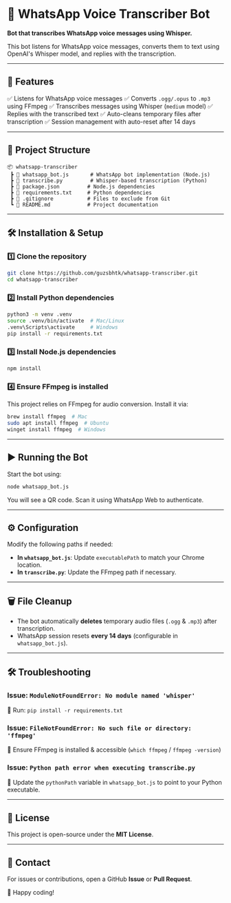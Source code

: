 # 📌 WhatsApp Voice Transcriber Bot

**Bot that transcribes WhatsApp voice messages using Whisper.**

This bot listens for WhatsApp voice messages, converts them to text using OpenAI's Whisper model, and replies with the transcription.

---

## 🚀 Features
✅ Listens for WhatsApp voice messages
✅ Converts `.ogg/.opus` to `.mp3` using FFmpeg
✅ Transcribes messages using Whisper (`medium` model)
✅ Replies with the transcribed text
✅ Auto-cleans temporary files after transcription
✅ Session management with auto-reset after 14 days

---

## 📂 Project Structure
```
📦 whatsapp-transcriber
 ┣ 📜 whatsapp_bot.js       # WhatsApp bot implementation (Node.js)
 ┣ 📜 transcribe.py         # Whisper-based transcription (Python)
 ┣ 📜 package.json         # Node.js dependencies
 ┣ 📜 requirements.txt     # Python dependencies
 ┣ 📜 .gitignore           # Files to exclude from Git
 ┗ 📜 README.md            # Project documentation
```

---

## 🛠️ Installation & Setup

### 1️⃣ Clone the repository
```bash
git clone https://github.com/guzsbhtk/whatsapp-transcriber.git
cd whatsapp-transcriber
```

### 2️⃣ Install Python dependencies
```bash
python3 -m venv .venv
source .venv/bin/activate  # Mac/Linux
.venv\Scripts\activate     # Windows
pip install -r requirements.txt
```

### 3️⃣ Install Node.js dependencies
```bash
npm install
```

### 4️⃣ Ensure FFmpeg is installed
This project relies on FFmpeg for audio conversion. Install it via:
```bash
brew install ffmpeg  # Mac
sudo apt install ffmpeg  # Ubuntu
winget install ffmpeg  # Windows
```

---

## ▶️ Running the Bot

Start the bot using:
```bash
node whatsapp_bot.js
```

You will see a QR code. Scan it using WhatsApp Web to authenticate.

---

## ⚙️ Configuration
Modify the following paths if needed:
- **In `whatsapp_bot.js`**: Update `executablePath` to match your Chrome location.
- **In `transcribe.py`**: Update the FFmpeg path if necessary.

---

## 🗑️ File Cleanup
- The bot automatically **deletes** temporary audio files (`.ogg` & `.mp3`) after transcription.
- WhatsApp session resets **every 14 days** (configurable in `whatsapp_bot.js`).

---

## 🛠️ Troubleshooting
### Issue: `ModuleNotFoundError: No module named 'whisper'`
🔹 Run: `pip install -r requirements.txt`

### Issue: `FileNotFoundError: No such file or directory: 'ffmpeg'`
🔹 Ensure FFmpeg is installed & accessible (`which ffmpeg` / `ffmpeg -version`)

### Issue: `Python path error when executing transcribe.py`
🔹 Update the `pythonPath` variable in `whatsapp_bot.js` to point to your Python executable.

---

## 📜 License
This project is open-source under the **MIT License**.

---

## 📩 Contact
For issues or contributions, open a GitHub **Issue** or **Pull Request**.

🚀 Happy coding!
